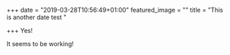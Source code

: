 +++
date = "2019-03-28T10:56:49+01:00"
featured_image = ""
title = "This is another date test "

+++
Yes!

It seems to be working!